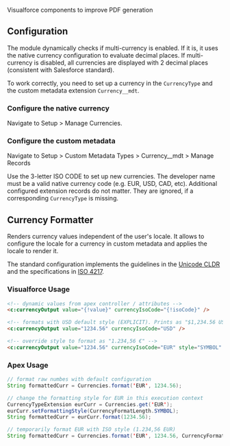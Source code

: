 Visualforce components to improve PDF generation

## Configuration

The module dynamically checks if multi-currency is enabled. If it is, it uses the native currency configuration to evaluate decimal places. If multi-currency is disabled, all currencies are displayed with 2 decimal places (consistent with Salesforce standard).

To work correctly, you need to set up a currency in the `CurrencyType` and the custom metadata extension `Currency__mdt`.

### Configure the native currency

Navigate to Setup > Manage Currencies.

### Configure the custom metadata

Navigate to Setup > Custom Metadata Types > Currency\_\_mdt > Manage Records

Use the 3-letter ISO CODE to set up new currencies. The developer name must be a valid native currency code (e.g. EUR, USD, CAD, etc).
Additional configured extension records do not matter. They are ignored, if a corresponding `CurrencyType` is missing.

## Currency Formatter

Renders currency values independent of the user's locale. It allows to configure the locale for a currency in custom metadata and applies the locale to render it.

The standard configuration implements the guidelines in the [Unicode CLDR](https://cldr.unicode.org/) and the specifications in [ISO 4217](https://www.iso.org/iso-4217-currency-codes.html).

### Visualforce Usage

```html
<!-- dynamic values from apex controller / attributes -->
<c:currencyOutput value="{!value}" currencyIsoCode="{!isoCode}" />

<!-- formats with USD default style (EXPLICIT). Prints as "$1,234.56 USD" -->
<c:currencyOutput value="1234.56" currencyIsoCode="USD" />

<!-- override style to format as "1.234,56 €" -->
<c:currencyOutput value="1234.56" currencyIsoCode="EUR" style="SYMBOL" />
```

### Apex Usage

```java
// format raw numbes with default configuration
String formattedCurr = Currencies.format('EUR', 1234.56);

// change the formatting style for EUR in this execution context
CurrencyTypeExtension eurCurr = Currencies.get('EUR');
eurCurr.setFormattingStyle(CurrencyFormatLength.SYMBOL);
String formattedCurr = eurCurr.format(1234.56);

// temporarily format EUR with ISO style (1.234,56 EUR)
String formattedCurr = Currencies.format('EUR', 1234.56, CurrencyFormatLength.ISO_CODE);
```
